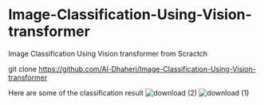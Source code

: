 # Image-Classification-Using-Vision-transformer
Image Classification Using Vision transformer from Scractch


git clone https://github.com/Al-Dhaheri/Image-Classification-Using-Vision-transformer

Here are some of the classification result
![download (2)](https://github.com/user-attachments/assets/1ca33c3c-7f4d-4a98-bf53-5339ce061497)
![download (1)](https://github.com/user-attachments/assets/cbecb1a1-2aeb-42f8-b925-e28c9df6d44d)

